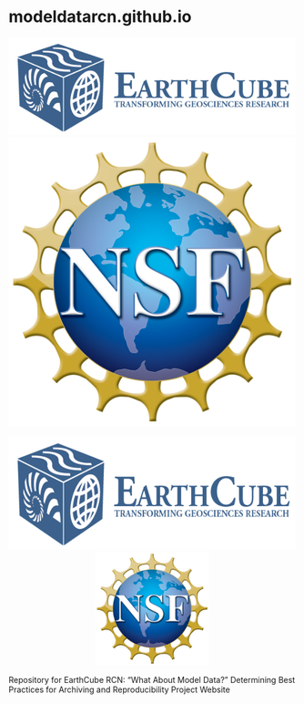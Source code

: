 # modeldatarcn.github.io
[![](images/logo_earthcube_full_horizontal.png)](http://earthcube.org/)
[![](images/NSF_4-Color_bitmap_Logo.png)](https://nsf.gov/)

<p align="center">
  <img src="images/logo_earthcube_full_horizontal.png" height="200">
  <img src="images/NSF_4-Color_bitmap_Logo.png" width="200" height="200">
</p>


Repository for EarthCube RCN: “What About Model Data?”  Determining Best Practices for Archiving and Reproducibility Project Website
